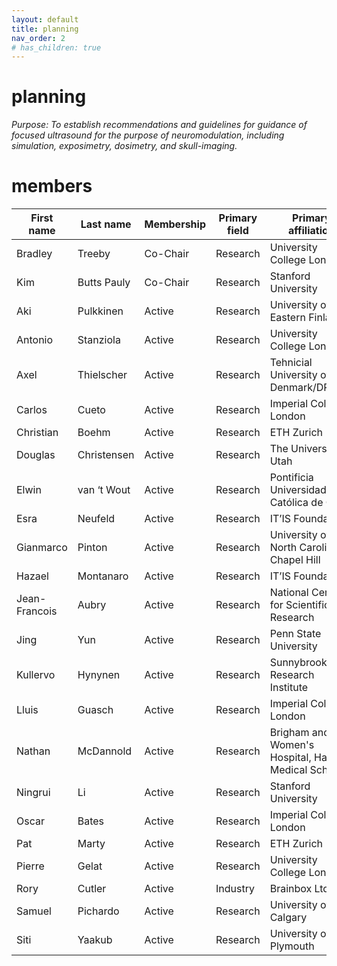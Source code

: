 ```yaml
---
layout: default
title: planning
nav_order: 2
# has_children: true
---
```

# planning
*Purpose: To establish recommendations and guidelines for guidance of focused ultrasound for the purpose of neuromodulation, including simulation, exposimetry, dosimetry, and skull-imaging.*

# members

| First   name  | Last   name   | Membership | Primary   field | Primary   affiliation                                  | Country                         |
|---------------|---------------|------------|-----------------|--------------------------------------------------------|---------------------------------|
| Bradley       | Treeby        | Co-Chair   | Research        | University   College London                            | UK                              |
| Kim           | Butts   Pauly | Co-Chair   | Research        | Stanford   University                                  | USA                             |
| Aki           | Pulkkinen     | Active     | Research        | University   of Eastern Finland                        | Finland                         |
| Antonio       | Stanziola     | Active     | Research        | University   College London                            | UK                              |
| Axel          | Thielscher    | Active     | Research        | Tehnicial   University of Denmark/DRCMR                | Denmark                         |
| Carlos        | Cueto         | Active     | Research        | Imperial   College London                              | UK                              |
| Christian     | Boehm         | Active     | Research        | ETH   Zurich                                           | Switzerland                     |
| Douglas       | Christensen   | Active     | Research        | The   University of Utah                               | USA                             |
| Elwin         | van   ‘t Wout | Active     | Research        | Pontificia   Universidad Católica de Chile             |         Republic of Chile       |
| Esra          | Neufeld       | Active     | Research        | IT’IS   Foundation                                     | Switzerland                     |
| Gianmarco     | Pinton        | Active     | Research        | University   of North Carolina at Chapel Hill          | USA                             |
| Hazael        | Montanaro     | Active     | Research        | IT’IS   Foundation                                     | Switzerland                     |
| Jean-Francois | Aubry         | Active     | Research        | National   Centre for Scientific Research              | France                          |
| Jing          | Yun           | Active     | Research        | Penn   State University                                | USA                             |
| Kullervo      | Hynynen       | Active     | Research        | Sunnybrook   Research Institute                        | Toronto                         |
| Lluis         | Guasch        | Active     | Research        | Imperial   College London                              | UK                              |
| Nathan        | McDannold     | Active     | Research        | Brigham   and Women's Hospital, Harvard Medical School | USA                             |
| Ningrui       | Li            | Active     | Research        | Stanford   University                                  | USA                             |
| Oscar         | Bates         | Active     | Research        | Imperial   College London                              | UK                              |
| Pat           | Marty         | Active     | Research        | ETH   Zurich                                           | Switzerland                     |
| Pierre        | Gelat         | Active     | Research        | University   College London                            | UK                              |
| Rory          | Cutler        | Active     | Industry        | Brainbox   Ltd                                         | UK                              |
| Samuel        | Pichardo      | Active     | Research        | University   of Calgary                                | Canada                          |
| Siti          | Yaakub        | Active     | Research        | University   of Plymouth                               | UK                              |
